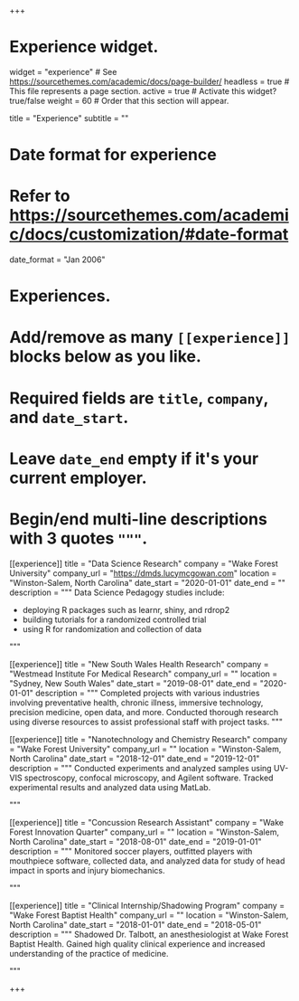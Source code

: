 +++
# Experience widget.
widget = "experience"  # See https://sourcethemes.com/academic/docs/page-builder/
headless = true  # This file represents a page section.
active = true  # Activate this widget? true/false
weight = 60  # Order that this section will appear.

title = "Experience"
subtitle = ""

# Date format for experience
#   Refer to https://sourcethemes.com/academic/docs/customization/#date-format
date_format = "Jan 2006"

# Experiences.
#   Add/remove as many `[[experience]]` blocks below as you like.
#   Required fields are `title`, `company`, and `date_start`.
#   Leave `date_end` empty if it's your current employer.
#   Begin/end multi-line descriptions with 3 quotes `"""`.
[[experience]]
  title = "Data Science Research"
  company = "Wake Forest University"
  company_url = "https://dmds.lucymcgowan.com"
  location = "Winston-Salem, North Carolina"
  date_start = "2020-01-01"
  date_end = ""
  description = """
  Data Science Pedagogy studies include:
  
  * deploying R packages such as learnr, shiny, and rdrop2
  * building tutorials for a randomized controlled trial
  * using R for randomization and collection of data
  
  """

[[experience]]
  title = "New South Wales Health Research"
  company = "Westmead Institute For Medical Research"
  company_url = ""
  location = "Sydney, New South Wales"
  date_start = "2019-08-01"
  date_end = "2020-01-01"
  description = """
  Completed projects with various industries involving preventative health, chronic illness, immersive technology, precision medicine, open data, and more.
  Conducted thorough research using diverse resources to assist professional staff with project tasks. 
  """
  
[[experience]]
  title = "Nanotechnology and Chemistry Research"
  company = "Wake Forest University"
  company_url = ""
  location = "Winston-Salem, North Carolina"
  date_start = "2018-12-01"
  date_end = "2019-12-01"
  description = """
  Conducted experiments and analyzed samples using UV-VIS spectroscopy, confocal microscopy, and Agilent software. Tracked experimental results and analyzed data using MatLab.
  
  """

[[experience]]
  title = "Concussion Research Assistant"
  company = "Wake Forest Innovation Quarter"
  company_url = ""
  location = "Winston-Salem, North Carolina"
  date_start = "2018-08-01"
  date_end = "2019-01-01"
  description = """
  Monitored soccer players, outfitted players with mouthpiece software, collected data, and analyzed data for study of head impact in sports and injury biomechanics.
  
  """

[[experience]]
  title = "Clinical Internship/Shadowing Program"
  company = "Wake Forest Baptist Health"
  company_url = ""
  location = "Winston-Salem, North Carolina"
  date_start = "2018-01-01"
  date_end = "2018-05-01"
  description = """
  Shadowed Dr. Talbott, an anesthesiologist at Wake Forest Baptist Health. Gained high quality clinical experience and increased understanding of the practice of medicine.
  
  """
  
+++

